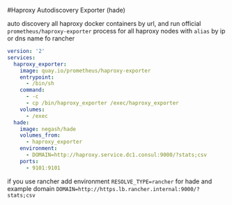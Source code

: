 #Haproxy Autodiscovery Exporter (hade)

auto discovery all haproxy docker containers by url, and run official `prometheus/haproxy-exporter` process for all haproxy nodes with `alias` by ip or dns name fo rancher

```yaml
version: '2'
services:
  haproxy_exporter:
    image: quay.io/prometheus/haproxy-exporter
    entrypoint:
      - /bin/sh
    command:
      - -c
      - cp /bin/haproxy_exporter /exec/haproxy_exporter
    volumes:
      - /exec
  hade:
    image: negash/hade
    volumes_from:
      - haproxy_exporter
    environment:
      - DOMAIN=http://haproxy.service.dc1.consul:9000/?stats;csv
    ports:
      - 9101:9101
```

if you use rancher add environment `RESOLVE_TYPE=rancher` for hade and example domain `DOMAIN=http://https.lb.rancher.internal:9000/?stats;csv`